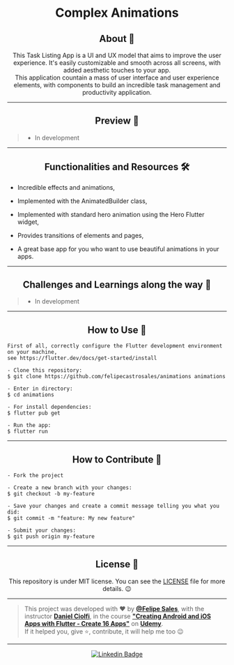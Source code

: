 <h1 align="center">Complex Animations</h1>

<h2 align="center">About 📖</h2>
   
<p align="center">
  This Task Listing App is a UI and UX model that aims to improve the user experience. It's easily customizable and smooth across all screens, with added aesthetic touches to your app.<br>
  This application countain a mass of user interface and user experience elements, with components to build an incredible task management and productivity application.<br>
</p>

---

<h2 align="center">Preview 📱</h2>

   > * In development
---

<h2 align="center">Functionalities and Resources 🛠️</h2>

   <p>

- Incredible effects and animations,

- Implemented with the AnimatedBuilder class,

- Implemented with standard hero animation using the Hero Flutter widget,

- Provides transitions of elements and pages,

- A great base app for you who want to use beautiful animations in your apps.

   </p>

---

<h2 align="center">Challenges and Learnings along the way 🤯</h2>

   > * In development

---

<h2 align="center">How to Use 🤔</h2>

   ```
   First of all, correctly configure the Flutter development environment on your machine, 
   see https://flutter.dev/docs/get-started/install
   
   - Clone this repository:
   $ git clone https://github.com/felipecastrosales/animations animations

   - Enter in directory:
   $ cd animations

   - For install dependencies:
   $ flutter pub get

   - Run the app: 
   $ flutter run
   ```

---

<h2 align="center">How to Contribute 💪</h2>

   ```
   - Fork the project 

   - Create a new branch with your changes:
   $ git checkout -b my-feature

   - Save your changes and create a commit message telling you what you did:
   $ git commit -m "feature: My new feature"

   - Submit your changes:
   $ git push origin my-feature
   ```

---

<h2 align="center">License 📝</h2>

<p align="center">
   This repository is under MIT license. You can see the <a href="https://github.com/felipecastrosales/animations/blob/master/LICENSE">LICENSE</a> file for more details. 😉
</p>

   ---

   >This project was developed with ❤️ by **[@Felipe Sales](https://www.linkedin.com/in/felipecastrosales/)**, with the instructor **[Daniel Ciolfi](https://linkedin.com/in/danielciolfi)**, in the course  **["Creating Android and iOS Apps with Flutter - Create 16 Apps"](https://www.udemy.com/course/curso-completo-flutter-app-android-ios)** on **[Udemy](https://www.udemy.com/)**.<br>
   If it helped you, give ⭐, contribute, it will help me too 😉

---

   <div align="center">

   [![Linkedin Badge](https://img.shields.io/badge/-Felipe%20Sales-292929?style=flat-square&logo=Linkedin&logoColor=white&link=https://www.linkedin.com/in/felipecastrosales/)](https://www.linkedin.com/in/felipecastrosales/)

   </div>
